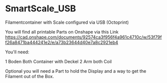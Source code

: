# SmartScale_USB
Filamentcontainer with Scale configured via USB (Octoprint)

You will find all printable Parts on Onshape via this Link
https://cad.onshape.com/documents/92574ca3f956f4a961c4710c/w/53f79ff26a8471ba444241e2/e/a73b23644d40e7a8c2921eb4

You'll need:

1 Boden
Both Container with Deckel
2 Arm
both Coil

Optional you will need a Part to hold the Display and a way to get the Filament out of the Box.

